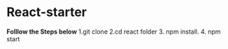 # React-starter
**Folllow the Steps below**
1.git clone <url>
2.cd react folder
3. npm install.
4. npm start
